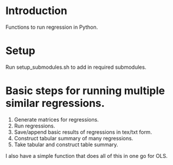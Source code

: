 # Introduction
Functions to run regression in Python.

# Setup
Run setup_submodules.sh to add in required submodules.

# Basic steps for running multiple similar regressions.
1. Generate matrices for regressions.
2. Run regressions.
3. Save/append basic results of regressions in tex/txt form.
4. Construct tabular summary of many regressions.
5. Take tabular and construct table summary.

I also have a simple function that does all of this in one go for OLS.

